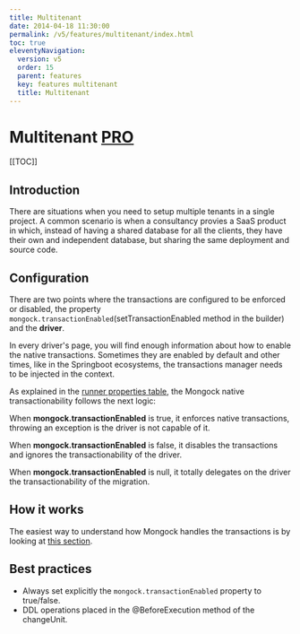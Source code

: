 ```yaml
---
title: Multitenant 
date: 2014-04-18 11:30:00 
permalink: /v5/features/multitenant/index.html
toc: true
eleventyNavigation:
  version: v5
  order: 15
  parent: features
  key: features multitenant 
  title: Multitenant
---
```

<h1 class="title">Multitenant <span class="professional"><a href="/pro/index.html">PRO</a></span></h1>



[[TOC]]
## Introduction 
There are situations when you need to setup multiple tenants in a single project. A common scenario is when a consultancy provies a SaaS product in which, instead of having a shared database for all the clients, they have their own and independent database, but sharing the same deployment and source code.

## Configuration

There are two points where the transactions are configured to be enforced or disabled, the property `mongock.transactionEnabled`(setTransactionEnabled method in the builder) and the **driver**.

In every driver's page, you will find enough information about how to enable the native transactions. Sometimes they are enabled by default and other times, like in the Springboot ecosystems, the transactions manager needs to be injected in the context.


As explained in the [runner properties table](/v5/runner#Configuration), the Mongock native transactionability follows the next logic:

<div class="success">
<p >When <b>mongock.transactionEnabled</b> is true, it enforces native transactions, throwing an exception is the driver is not capable of it.</p>
<p >When <b>mongock.transactionEnabled</b> is false, it disables the transactions and ignores the transactionability of the driver.</p>
<p >When <b>mongock.transactionEnabled</b> is null, it totally delegates on the driver the transactionability of the migration.</p>
</div>
 

## How it works

The easiest way to understand how Mongock handles the transactions is by looking at [this section](/v5/technical-overview#process-steps).


## Best practices

- Always set explicitly the `mongock.transactionEnabled` property to true/false.
- DDL operations placed in the @BeforeExecution method of the changeUnit.